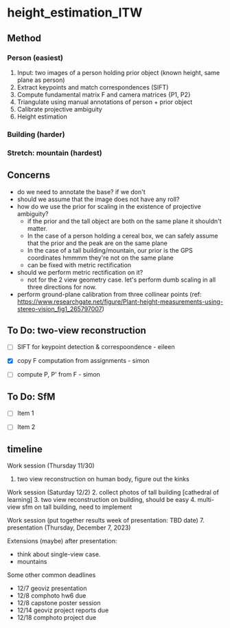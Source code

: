 # height_estimation_ITW

## Method
### Person (easiest)
1. Input: two images of a person holding prior object (known height, same plane as person)
2. Extract keypoints and match correspondences (SIFT)
3. Compute fundamental matrix F and camera matrices {P1, P2}
4. Triangulate using manual annotations of person + prior object
5. Calibrate projective ambiguity 
6. Height estimation
### Building (harder)
### Stretch: mountain (hardest)

## Concerns
- do we need to annotate the base? if we don't 
- should we assume that the image does not have any roll? 
- how do we use the prior for scaling in the existence of projective ambiguity? 
    - if the prior and the tall object are both on the same plane it shouldn't matter. 
    - In the case of a person holding a cereal box, we can safely assume that the prior and the peak are on the same plane
    - In the case of a tall building/mountain, our prior is the GPS coordinates hmmmm they're not on the same plane
    - can be fixed with metric rectification
- should we perform metric rectification on it? 
    - not for the 2 view geometry case. let's perform dumb scaling in all three directions for now.
- perform ground-plane calibration from three collinear points (ref: https://www.researchgate.net/figure/Plant-height-measurements-using-stereo-vision_fig1_265797007)


## To Do: two-view reconstruction
- [ ] SIFT for keypoint detection & correspoondence - eileen
- [x] copy F computation from assignments - simon
- [ ] compute P, P' from F - simon


## To Do: SfM
- [ ] Item 1
- [ ] Item 2


## timeline

Work session (Thursday 11/30)
1. two view reconstruction on human body, figure out the kinks

Work session (Saturday 12/2)
2. collect photos of tall building [cathedral of learning]
3. two view reconstruction on building, should be easy
4. multi-view sfm on tall building, need to implement

Work session (put together results week of presentation: TBD date)
7. presentation (Thursday, December 7, 2023)

Extensions (maybe) after presentation:
- think about single-view case.
- mountains


Some other common deadlines
- 12/7 geoviz presentation
- 12/8 comphoto hw6 due
- 12/8 capstone poster session
- 12/14 geoviz project reports due
- 12/18 comphoto project due

